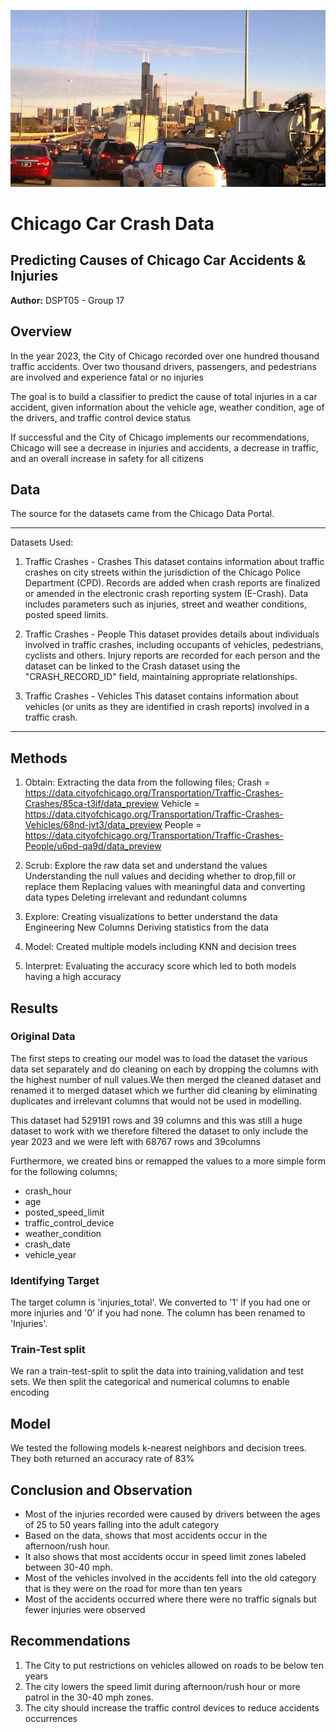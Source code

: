 ![Headerimage](./Charts%20%26%20Images/traffic.gif)

# Chicago Car Crash Data
## Predicting Causes of Chicago Car Accidents & Injuries

**Author:** DSPT05 - Group 17


## Overview

In the year 2023, the City of Chicago recorded over one hundred thousand traffic accidents. Over two thousand drivers, passengers, and pedestrians are involved and experience fatal or no injuries

The goal is to build a classifier to predict the cause of total injuries in a car accident, given information about the vehicle age, weather condition, age of the drivers, and traffic control device status

If successful and the City of Chicago implements our recommendations, Chicago will see a decrease in injuries and accidents, a decrease in traffic, and an overall increase in safety for all citizens


## Data 

The source for the datasets came from the Chicago Data Portal. 

***
Datasets Used:

1. Traffic Crashes - Crashes
This dataset contains information about traffic crashes on city streets within the jurisdiction of the Chicago Police Department (CPD). Records are added when crash reports are finalized or amended in the electronic crash reporting system (E-Crash). Data includes parameters such as injuries, street and weather conditions, posted speed limits. 

   
2. Traffic Crashes - People
This dataset provides details about individuals involved in traffic crashes, including occupants of vehicles, pedestrians, cyclists and others. Injury reports are recorded for each person and the dataset can be linked to the Crash dataset using the "CRASH_RECORD_ID" field, maintaining appropriate relationships.

3. Traffic Crashes - Vehicles
This dataset contains information about vehicles (or units as they are identified in crash reports) involved in a traffic crash. 

***
   
   
## Methods

1. Obtain:
Extracting the data from the following files;
Crash = https://data.cityofchicago.org/Transportation/Traffic-Crashes-Crashes/85ca-t3if/data_preview
Vehicle = https://data.cityofchicago.org/Transportation/Traffic-Crashes-Vehicles/68nd-jvt3/data_preview
People = https://data.cityofchicago.org/Transportation/Traffic-Crashes-People/u6pd-qa9d/data_preview

2. Scrub:
Explore the raw data set and understand the values
Understanding the null values and deciding whether to drop,fill or replace them
Replacing values with meaningful data and converting data types
Deleting irrelevant and redundant columns

3. Explore:
Creating visualizations to better understand the data
Engineering New Columns
Deriving statistics from the data

4. Model:
Created multiple models including KNN and decision trees

5. Interpret:
Evaluating the accuracy score which led to both models having a high accuracy


## Results

### Original Data

The first steps to creating our model was to load the dataset the various data set separately and do cleaning on each by dropping the columns with the highest number of null values.We then merged the cleaned dataset and renamed it to merged dataset which we further did cleaning by eliminating duplicates and irrelevant columns that would not be used in modelling.

This dataset had 529191 rows and 39 columns and this was still a huge dataset to work with we therefore filtered the dataset to only include the year 2023 and we were left with 68767 rows and 39columns 

Furthermore, we created bins or remapped the values to a more simple form for the following columns; 
   * crash_hour
   * age
   * posted_speed_limit
   * traffic_control_device
   * weather_condition
   * crash_date
   * vehicle_year

### Identifying Target
The target column is 'injuries_total'. We converted to '1' if you had one or more injuries and '0' if you had none. The column has been renamed to 'Injuries'.

### Train-Test split
We ran a train-test-split to split the data into training,validation and test sets. We then split the categorical and numerical columns to enable encoding

## Model
We tested the following models k-nearest neighbors and decision trees. They both returned an accuracy rate of 83%

## Conclusion and Observation
- Most of the injuries recorded were caused by drivers between the ages of 25 to 50 years falling into the adult category
- Based on the data, shows that most accidents occur in the afternoon/rush hour.
- It also shows that most accidents occur in speed limit zones labeled between 30-40 mph.
- Most of the vehicles involved in the accidents fell into the old category that is they were on the road for more than ten years
- Most of the accidents occurred where there were no traffic signals but fewer injuries were observed

## Recommendations

1. The City to put restrictions on vehicles allowed on roads to be below ten years
2. The city lowers the speed limit during afternoon/rush hour or more patrol in the 30-40 mph zones.
3. The city should increase the traffic control devices to reduce accidents occurrences


